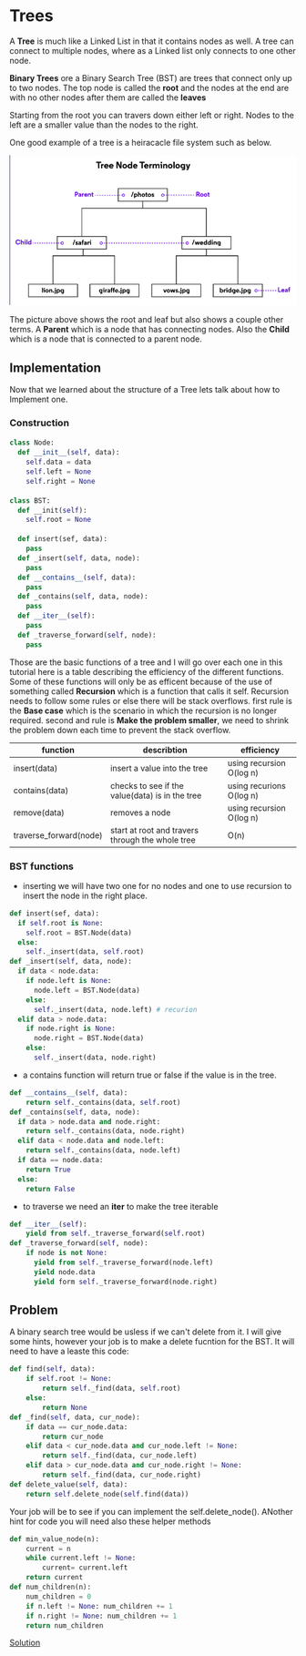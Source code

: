 # Trees
A **Tree** is much like a Linked List in that it contains nodes as well. A tree can connect to multiple nodes, where as a Linked list only connects to one other node.

**Binary Trees** ore a Binary Search Tree (BST) are trees that connect only up to two nodes. The top node is called the **root** and the nodes at the end are with no other nodes after them are called the **leaves**

Starting from the root you can travers down either left or right. Nodes to the left are a smaller value than the nodes to the right.

One good example of a tree is a heiracacle file system such as below.

![Picture of BST](Tree.png)

The picture above shows the root and leaf but also shows a couple other terms. A **Parent** which is a node that has connecting nodes. Also the **Child** which is a node that is connected to a parent node.

## Implementation
Now that we learned about the structure of a Tree lets talk about how to Implement one.

### Construction
```python
class Node:
  def __init__(self, data):
    self.data = data
    self.left = None
    self.right = None

class BST:
  def __init(self):
    self.root = None

  def insert(sef, data):
    pass
  def _insert(self, data, node):
    pass
  def __contains__(self, data):
    pass
  def _contains(self, data, node):
    pass
  def __iter__(self):
    pass
  def _traverse_forward(self, node):
    pass
```
Those are the basic functions of a tree and I will go over each one in this tutorial here is a table describing the efficiency of the different functions. Some of these functions will only be as efficent because of the use of something called **Recursion** which is a function that calls it self. Recursion needs to follow some rules or else there will be stack overflows. first rule is the **Base case** which is the scenario in which the recursion is no longer required. second and rule is **Make the problem smaller**, we need to shrink the problem down each time to prevent the stack overflow.

function | describtion | efficiency
-------- | -------- | --------
insert(data) | insert a value into the tree | using recursion O(log n)
contains(data) | checks to see if the value(data) is in the tree | using recurions O(log n)
remove(data)  | removes a node | using recursion O(log n)
traverse_forward(node)| start at root and travers through the whole tree | O(n)

### BST functions
* inserting we will have two one for no nodes and one to use recursion to insert the node in the right place.
```python
def insert(sef, data):
  if self.root is None:
    self.root = BST.Node(data)
  else:
    self._insert(data, self.root)
def _insert(self, data, node):
  if data < node.data:
    if node.left is None:
      node.left = BST.Node(data)
    else:
      self._insert(data, node.left) # recurion
  elif data > node.data:
    if node.right is None:
      node.right = BST.Node(data)
    else:
      self._insert(data, node.right)
```
* a contains function will return true or false if the value is in the tree.
```python
def __contains__(self, data):
    return self._contains(data, self.root)
def _contains(self, data, node):
  if data > node.data and node.right:
    return self._contains(data, node.right)
  elif data < node.data and node.left:
    return self._contains(data, node.left)
  if data == node.data:
    return True
  else:
    return False
```

* to traverse we need an __iter__ to make the tree iterable
```python
def __iter__(self):
    yield from self._traverse_forward(self.root)
def _traverse_forward(self, node):
    if node is not None:
      yield from self._traverse_forward(node.left)
      yield node.data
      yield form self._traverse_forward(node.right)
```

## Problem
A binary search tree would be usless if we can't delete from it. I will give some hints, however your job is to make a delete fucntion for the BST. It will need to have a leaste this code:
```python
def find(self, data):
    if self.root != None:
        return self._find(data, self.root)
    else:
        return None
def _find(self, data, cur_node):
    if data == cur_node.data:
        return cur_node
    elif data < cur_node.data and cur_node.left != None:
        return self._find(data, cur_node.left)
    elif data > cur_node.data and cur_node.right != None:
        return self._find(data, cur_node.right)
def delete_value(self, data):
    return self.delete_node(self.find(data))
```
Your job will be to see if you can implement the self.delete_node(). ANother hint for code you will need also these helper methods
```python
def min_value_node(n):
    current = n
    while current.left != None:
        current= current.left
    return current
def num_children(n):
    num_children = 0
    if n.left != None: num_children += 1
    if n.right != None: num_children += 1
    return num_children
```
[Solution](treeSolution.md)
